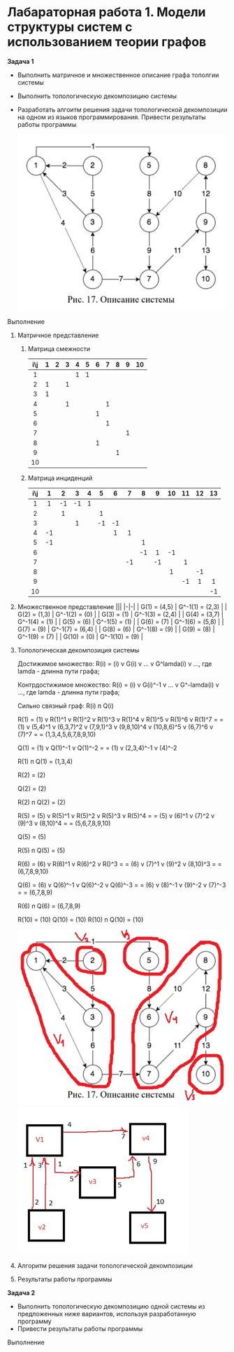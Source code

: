 # Лабараторная работа 1. Модели структуры систем с использованием теории графов

<b> Задача 1 </b>
* Выполнить матричное и множественное описание графа тополгии системы
* Выполнить топологическую декомпозицию системы
* Разработать алгоитм решения задачи топологической декомпозиции на одном из языков программирования. Привести результаты работы программы
    
   ![Alt-текст](https://github.com/Kirpo97/MMTS_labs/blob/main/lab_1/.img/System_large.jpg?raw=true)
    
Выполнение

1. Матричное представление

    1. Матрица смежности
    
        | i\j | 1 | 2 | 3 | 4 | 5 | 6 | 7 | 8 | 9 | 10 |
        |:-:|:-:|:-:|:-:|:-:|:-:|:-:|:-:|:-:|:-:|:-:|
        | 1 |  |  |  | 1 | 1 |  |  |  |  |  |
        | 2 | 1 |  | 1 |  |  |  |  |  |  |  |
        | 3 | 1 |  |  |  |  |  |  |  |  |  |
        | 4 |  |  | 1 |  |  |  | 1 |  |  |  |
        | 5 |  |  |  |  |  | 1 |  | |  |  |
        | 6 |  |  |  |  |  |  | 1 |  |  |  |
        | 7 |  |  |  |  |  |  |  |  | 1 |  |
        | 8 |  |  |  |  | | 1 |  |  |  |  |
        | 9 |  |  |  |  |  |  |  | 1 |  |  |
        | 10 |  |  |  |  |  |  |  |  |  |  |

    2. Матрица инциденций
    
        | i\j | 1 | 2 | 3 | 4 | 5 | 6 | 7 | 8 | 9 | 10 | 11 | 12 | 13 |
        |:-:|:-:|:-:|:-:|:-:|:-:|:-:|:-:|:-:|:-:|:-:|:-:|:-:|:-:|
        | 1 | 1 | -1 | -1 | 1 |  |  |  |  |  |  |  |  |  |
        | 2 |  | 1 |  |  | 1 |  |  |  |  |  |  |  |  |
        | 3 |  |  | 1 |  | -1 | -1 |  |  |  |  |  |  |  |
        | 4 | -1 |  |  |  |  | 1 | 1 |  |  |  |  |  |  |
        | 5 | -1 |  |  |  |  |  |  | 1 |  |  |  |  |  |
        | 6 |  |  |  |  |  |  |  | -1 | 1 | -1 |  |  |  |
        | 7 |  |  |  |  |  |  | -1 |  | -1 |  | 1 |  |  |
        | 8 |  |  |  |  |  |  |  |  |  | 1 |  | -1 |  |
        | 9 |  |  |  |  |  |  |  |  |  |  | -1 | 1 | 1 |
        | 10 |  |  |  |  |  |  |  |  |  |  |  |  | -1 |
        
2. Множественное представление
     |||
     |-|-|
     | G(1) = (4,5) | G^-1(1) = (2,3) |
     | G(2) = (1,3) | G^-1(2) = (0) |
     | G(3) = (1) | G^-1(3) = (2,4) |
     | G(4) = (3,7) | G^-1(4) = (1) |
     | G(5) = (6) | G^-1(5) = (1) |
     | G(6) = (7) | G^-1(6) = (5,8) |
     | G(7) = (9) | G^-1(7) = (6,4) |
     | G(8) = (6) | G^-1(8) = (9) |
     | G(9) = (8) | G^-1(9) = (7) |
     | G(10) = (0) | G^-1(10) = (9) |
           
3. Топологическая декомпозиция системы

    Достижимое множество: R(i) = (i) v G(i) v ... v G^lamda(i) v ..., где lamda - длинна пути графа;

    Контрдостижимое множество: R(i) = (i) v G(i)^-1 v ... v G^-lamda(i) v ..., где lamda - длинна пути графа;

    Сильно связный граф: R(i) п Q(i)

    R(1) = (1) v R(1)^1 v R(1)^2  v R(1)^3 v R(1)^4 v R(1)^5 v R(1)^6 v R(1)^7 =
         = (1) v (5,4)^1 v (6,3,7)^2 v (7,9,1)^3 v (9,8,10)^4 v (10,8,6)^5 v (6,7)^6 v (7)^7 = 
         = (1,3,4,5,6,7,8,9,10)

    Q(1) = (1) v Q(1)^-1 v Q(1)^-2 = 
         = (1) v (2,3,4)^-1 v (4)^-2

    R(1) п Q(1) = (1,3,4)

    R(2) = (2) 

    Q(2) = (2)

    R(2) п Q(2) = (2)

    R(5) = (5) v R(5)^1 v R(5)^2  v R(5)^3 v R(5)^4  =
         = (5) v (6)^1 v (7)^2 v (9)^3 v (8,10)^4 = 
         = (5,6,7,8,9,10)

    Q(5) = (5)

    R(5) п Q(5) = (5)

    R(6) = (6) v R(6)^1 v R(6)^2  v R()^3 =
         = (6) v (7)^1 v (9)^2 v (8,10)^3 = 
         = (6,7,8,9,10)

    Q(6) = (6) v Q(6)^-1 v Q(6)^-2 v Q(6)^-3   = 
         = (6) v (8)^-1 v (9)^-2 v (7)^-3 = 
         = (6,7,8,9)

    R(6) п Q(6) = (6,7,8,9)

    R(10) = (10)
    Q(10) = (10)
    R(10) п Q(10) = (10)

    ![Alt-текст](https://github.com/Kirpo97/MMTS_labs/blob/main/lab_1/.img/decomposition.jpg?raw=true)
    ![Alt-текст](https://github.com/Kirpo97/MMTS_labs/blob/main/lab_1/.img/t_d.jpg?raw=true)

4. Алгоритм решения задачи топологической декомпозиции

5. Результаты работы программы
 
<b> Задача 2 </b>
 * Выполнить топологическую декомпозицию одной системы из предложенных ниже вариантов, используя разработанную программу
 * Привести результаты работы программы
 
 Выполнение
 
 
